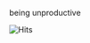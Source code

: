 being unproductive

![Hits](https://hits-app.vercel.app/hits?url=https%3A%2F%2Fgithub.com%2FMilo123459&bgRight=aa88ff)
